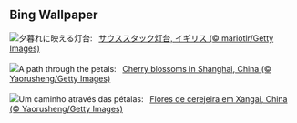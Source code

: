## Bing Wallpaper
![](https://www.bing.com/th?id=OHR.SouthStackLight_JA-JP5461690758_UHD.jpg&w=1000)夕暮れに映える灯台:&nbsp;&ensp;[サウススタック灯台, イギリス (© mariotlr/Getty Images)](https://www.bing.com/th?id=OHR.SouthStackLight_JA-JP5461690758_UHD.jpg)
<br><br/>
![](https://www.bing.com/th?id=OHR.ShanghaiBlossoms_EN-GB3832708958_UHD.jpg&w=1000)A path through the petals:&nbsp;&ensp;[Cherry blossoms in Shanghai, China (© Yaorusheng/Getty Images)](https://www.bing.com/th?id=OHR.ShanghaiBlossoms_EN-GB3832708958_UHD.jpg)
<br><br/>
![](https://www.bing.com/th?id=OHR.ShanghaiBlossoms_PT-BR9791195331_UHD.jpg&w=1000)Um caminho através das pétalas:&nbsp;&ensp;[Flores de cerejeira em Xangai, China (© Yaorusheng/Getty Images)](https://www.bing.com/th?id=OHR.ShanghaiBlossoms_PT-BR9791195331_UHD.jpg)
<br><br/>
